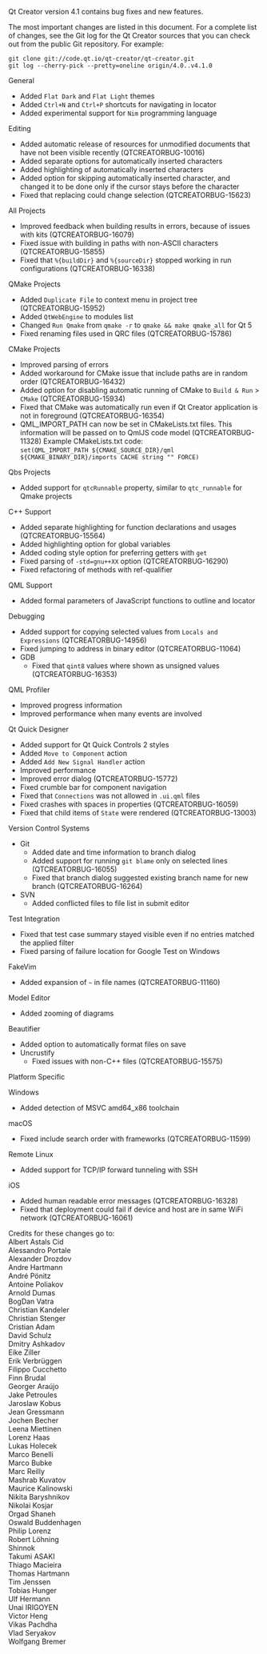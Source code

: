 Qt Creator version 4.1 contains bug fixes and new features.

The most important changes are listed in this document. For a complete
list of changes, see the Git log for the Qt Creator sources that
you can check out from the public Git repository. For example:

    git clone git://code.qt.io/qt-creator/qt-creator.git
    git log --cherry-pick --pretty=oneline origin/4.0..v4.1.0

General

* Added `Flat Dark` and `Flat Light` themes
* Added `Ctrl+N` and `Ctrl+P` shortcuts for navigating in locator
* Added experimental support for `Nim` programming language

Editing

* Added automatic release of resources for unmodified documents that have
  not been visible recently (QTCREATORBUG-10016)
* Added separate options for automatically inserted characters
* Added highlighting of automatically inserted characters
* Added option for skipping automatically inserted character, and changed
  it to be done only if the cursor stays before the character
* Fixed that replacing could change selection (QTCREATORBUG-15623)

All Projects

* Improved feedback when building results in errors, because of issues with
  kits (QTCREATORBUG-16079)
* Fixed issue with building in paths with non-ASCII characters
  (QTCREATORBUG-15855)
* Fixed that `%{buildDir}` and `%{sourceDir}` stopped working in
  run configurations (QTCREATORBUG-16338)

QMake Projects

* Added `Duplicate File` to context menu in project tree (QTCREATORBUG-15952)
* Added `QtWebEngine` to modules list
* Changed `Run Qmake` from `qmake -r` to `qmake && make qmake_all` for Qt 5
* Fixed renaming files used in QRC files (QTCREATORBUG-15786)

CMake Projects

* Improved parsing of errors
* Added workaround for CMake issue that include paths are in random order
  (QTCREATORBUG-16432)
* Added option for disabling automatic running of CMake to `Build & Run` >
  `CMake` (QTCREATORBUG-15934)
* Fixed that CMake was automatically run even if Qt Creator application
  is not in foreground (QTCREATORBUG-16354)
* QML_IMPORT_PATH can now be set in CMakeLists.txt files. This information
  will be passed on to QmlJS code model (QTCREATORBUG-11328)
  Example CMakeLists.txt code:  
  `set(QML_IMPORT_PATH ${CMAKE_SOURCE_DIR}/qml ${CMAKE_BINARY_DIR}/imports CACHE string "" FORCE)`

Qbs Projects

* Added support for `qtcRunnable` property, similar to `qtc_runnable` for
  Qmake projects

C++ Support

* Added separate highlighting for function declarations and usages
  (QTCREATORBUG-15564)
* Added highlighting option for global variables
* Added coding style option for preferring getters with `get`
* Fixed parsing of `-std=gnu++XX` option (QTCREATORBUG-16290)
* Fixed refactoring of methods with ref-qualifier

QML Support

* Added formal parameters of JavaScript functions to outline and locator

Debugging

* Added support for copying selected values from `Locals and Expressions`
  (QTCREATORBUG-14956)
* Fixed jumping to address in binary editor (QTCREATORBUG-11064)
* GDB
    * Fixed that `qint8` values where shown as unsigned values
      (QTCREATORBUG-16353)

QML Profiler

* Improved progress information
* Improved performance when many events are involved

Qt Quick Designer

* Added support for Qt Quick Controls 2 styles
* Added `Move to Component` action
* Added `Add New Signal Handler` action
* Improved performance
* Improved error dialog (QTCREATORBUG-15772)
* Fixed crumble bar for component navigation
* Fixed that `Connections` was not allowed in `.ui.qml` files
* Fixed crashes with spaces in properties (QTCREATORBUG-16059)
* Fixed that child items of `State` were rendered (QTCREATORBUG-13003)

Version Control Systems

* Git
    * Added date and time information to branch dialog
    * Added support for running `git blame` only on selected lines
      (QTCREATORBUG-16055)
    * Fixed that branch dialog suggested existing branch name for new branch
      (QTCREATORBUG-16264)
* SVN
    * Added conflicted files to file list in submit editor

Test Integration

* Fixed that test case summary stayed visible even if no entries matched
  the applied filter
* Fixed parsing of failure location for Google Test on Windows

FakeVim

* Added expansion of `~` in file names (QTCREATORBUG-11160)

Model Editor

* Added zooming of diagrams

Beautifier

* Added option to automatically format files on save
* Uncrustify
    * Fixed issues with non-C++ files (QTCREATORBUG-15575)

Platform Specific

Windows

* Added detection of MSVC amd64_x86 toolchain

macOS

* Fixed include search order with frameworks (QTCREATORBUG-11599)

Remote Linux

* Added support for TCP/IP forward tunneling with SSH

iOS

* Added human readable error messages (QTCREATORBUG-16328)
* Fixed that deployment could fail if device and host are in same WiFi network
  (QTCREATORBUG-16061)

Credits for these changes go to:  
Albert Astals Cid  
Alessandro Portale  
Alexander Drozdov  
Andre Hartmann  
André Pönitz  
Antoine Poliakov  
Arnold Dumas  
BogDan Vatra  
Christian Kandeler  
Christian Stenger  
Cristian Adam  
David Schulz  
Dmitry Ashkadov  
Eike Ziller  
Erik Verbrüggen  
Filippo Cucchetto  
Finn Brudal  
Georger Araújo  
Jake Petroules  
Jaroslaw Kobus  
Jean Gressmann  
Jochen Becher  
Leena Miettinen  
Lorenz Haas  
Lukas Holecek  
Marco Benelli  
Marco Bubke  
Marc Reilly  
Mashrab Kuvatov  
Maurice Kalinowski  
Nikita Baryshnikov  
Nikolai Kosjar  
Orgad Shaneh  
Oswald Buddenhagen  
Philip Lorenz  
Robert Löhning  
Shinnok  
Takumi ASAKI  
Thiago Macieira  
Thomas Hartmann  
Tim Jenssen  
Tobias Hunger  
Ulf Hermann  
Unai IRIGOYEN  
Victor Heng  
Vikas Pachdha  
Vlad Seryakov  
Wolfgang Bremer  
